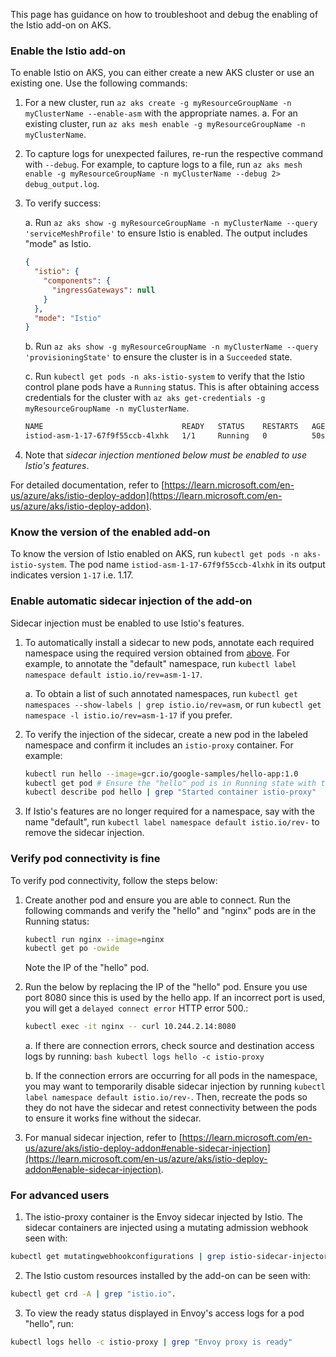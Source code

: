
This page has guidance on how to troubleshoot and debug the enabling of the Istio add-on on AKS.

### Enable the Istio add-on

To enable Istio on AKS, you can either create a new AKS cluster or use an existing one. Use the following commands:

1. For a new cluster, run `az aks create -g myResourceGroupName -n myClusterName --enable-asm` with the appropriate names.
   a. For an existing cluster, run `az aks mesh enable -g myResourceGroupName -n myClusterName`.
2. To capture logs for unexpected failures, re-run the respective command with `--debug`. For example, to capture logs to a file, run `az aks mesh enable -g myResourceGroupName -n myClusterName --debug 2> debug_output.log`.
3. To verify success:

   a. Run `az aks show -g myResourceGroupName -n myClusterName --query 'serviceMeshProfile'` to ensure Istio is enabled. The output includes "mode" as Istio.

    ```json
    {
      "istio": {
        "components": {
          "ingressGateways": null
        }
      },
      "mode": "Istio"
    }
    ```

   b. Run `az aks show -g myResourceGroupName -n myClusterName --query 'provisioningState'` to ensure the cluster is in a `Succeeded` state.

   c. Run `kubectl get pods -n aks-istio-system` to verify that the Istio control plane pods have a `Running` status. This is after obtaining access credentials for the cluster with `az aks get-credentials -g myResourceGroupName -n myClusterName`.

    ```bash
    NAME                               READY   STATUS    RESTARTS   AGE
    istiod-asm-1-17-67f9f55ccb-4lxhk   1/1     Running   0          50s
    ```
4. Note that *sidecar injection mentioned below must be enabled to use Istio's features*.

For detailed documentation, refer to [https://learn.microsoft.com/en-us/azure/aks/istio-deploy-addon](https://learn.microsoft.com/en-us/azure/aks/istio-deploy-addon). 

### Know the version of the enabled add-on

To know the version of Istio enabled on AKS, run `kubectl get pods -n aks-istio-system`. The pod name `istiod-asm-1-17-67f9f55ccb-4lxhk` in its output indicates version `1-17` i.e. 1.17.

### Enable automatic sidecar injection of the add-on

Sidecar injection must be enabled to use Istio's features. 

1. To automatically install a sidecar to new pods, annotate each required namespace using the required version obtained from [above](./README.md#know-the-version-of-the-enabled-add-on). For example, to annotate the "default" namespace, run `kubectl label namespace default istio.io/rev=asm-1-17`.

    a. To obtain a list of such annotated namespaces, run `kubectl get namespaces --show-labels | grep istio.io/rev=asm`, or run `kubectl get namespace -l istio.io/rev=asm-1-17` if you prefer.

2. To verify the injection of the sidecar, create a new pod in the labeled namespace and confirm it includes an `istio-proxy` container. For example:

    ```bash
    kubectl run hello --image=gcr.io/google-samples/hello-app:1.0
    kubectl get pod # Ensure the "hello" pod is in Running state with two containers.
    kubectl describe pod hello | grep "Started container istio-proxy"
    ```

3. If Istio's features are no longer required for a namespace, say with the name "default", run `kubectl label namespace default istio.io/rev-` to remove the sidecar injection.

### Verify pod connectivity is fine

To verify pod connectivity, follow the steps below:

1. Create another pod and ensure you are able to connect. Run the following commands and verify the "hello" and "nginx" pods are in the Running status:
    ```bash
    kubectl run nginx --image=nginx
    kubectl get po -owide
    ```
   Note the IP of the "hello" pod.

2. Run the below by replacing the IP of the "hello" pod. Ensure you use port 8080 since this is used by the hello app. If an incorrect port is used, you will get a `delayed connect error` HTTP error 500.:
    ```bash
    kubectl exec -it nginx -- curl 10.244.2.14:8080
    ```

    a. If there are connection errors, check source and destination access logs by running:
        ```bash
        kubectl logs hello -c istio-proxy
        ```

    b. If the connection errors are occurring for all pods in the namespace, you may want to temporarily disable sidecar injection by running `kubectl label namespace default istio.io/rev-`. Then, recreate the pods so they do not have the sidecar and retest connectivity between the pods to ensure it works fine without the sidecar.

3. For manual sidecar injection, refer to [https://learn.microsoft.com/en-us/azure/aks/istio-deploy-addon#enable-sidecar-injection](https://learn.microsoft.com/en-us/azure/aks/istio-deploy-addon#enable-sidecar-injection).

### For advanced users

1. The istio-proxy container is the Envoy sidecar injected by Istio. The sidecar containers are injected using a mutating admission webhook seen with:

```bash
kubectl get mutatingwebhookconfigurations | grep istio-sidecar-injector
```

2. The Istio custom resources installed by the add-on can be seen with:
```bash
kubectl get crd -A | grep "istio.io".
```

3. To view the ready status displayed in Envoy's access logs for a pod "hello", run:

```bash
kubectl logs hello -c istio-proxy | grep "Envoy proxy is ready"
```
